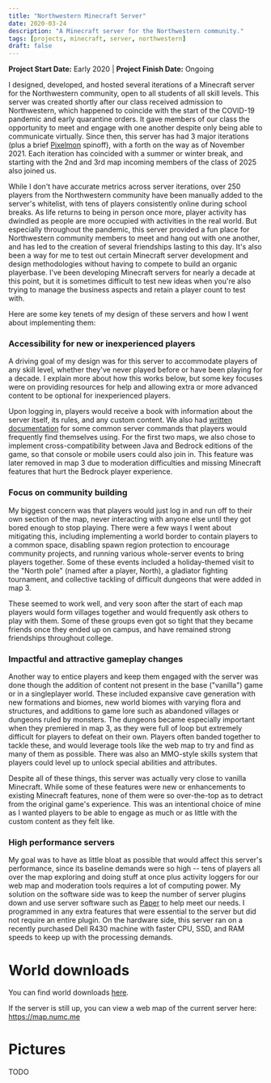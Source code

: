 ```yaml
---
title: "Northwestern Minecraft Server"
date: 2020-03-24
description: "A Minecraft server for the Northwestern community."
tags: [projects, minecraft, server, northwestern]
draft: false
---
```

**Project Start Date:** Early 2020 | **Project Finish Date:** Ongoing

I designed, developed, and hosted several iterations of a Minecraft server for the Northwestern community, open to all students of all skill levels. This server was created shortly after our class received admission to Northwestern, which happened to coincide with the start of the COVID-19 pandemic and early quarantine orders. It gave members of our class the opportunity to meet and engage with one another despite only being able to communicate virtually. Since then, this server has had 3 major iterations (plus a brief [Pixelmon](https://pixelmonmod.com/) spinoff), with a forth on the way as of November 2021. Each iteration has coincided with a summer or winter break, and starting with the 2nd and 3rd map incoming members of the class of 2025 also joined us.

While I don't have accurate metrics across server iterations, over 250 players from the Northwestern community have been manually added to the server's whitelist, with tens of players consistently online during school breaks. As life returns to being in person once more, player activity has dwindled as people are more occupied with activities in the real world. But especially throughout the pandemic, this server provided a fun place for Northwestern community members to meet and hang out with one another, and has led to the creation of several friendships lasting to this day. It's also been a way for me to test out certain Minecraft server development and design methodologies without having to compete to build an organic playerbase. I've been developing Minecraft servers for nearly a decade at this point, but it is sometimes difficult to test new ideas when you're also trying to manage the business aspects and retain a player count to test with.

Here are some key tenets of my design of these servers and how I went about implementing them:

### Accessibility for new or inexperienced players 
A driving goal of my design was for this server to accommodate players of any skill level, whether they've never played before or have been playing for a decade. I explain more about how this works below, but some key focuses were on providing resources for help and allowing extra or more advanced content to be optional for inexperienced players.

Upon logging in, players would receive a book with information about the server itself, its rules, and any custom content. We also had [written documentation](https://docs.google.com/document/d/1M3Pj1upfYACaIvH_9hX_CI2bOQamLUoKqvhOX_qquZ0/edit?usp=sharing) for some common server commands that players would frequently find themselves using. For the first two maps, we also chose to implement cross-compatibility between Java and Bedrock editions of the game, so that console or mobile users could also join in. This feature was later removed in map 3 due to moderation difficulties and missing Minecraft features that hurt the Bedrock player experience.

### Focus on community building
My biggest concern was that players would just log in and run off to their own section of the map, never interacting with anyone else until they got bored enough to stop playing. There were a few ways I went about mitigating this, including implementing a world border to contain players to a common space, disabling spawn region protection to encourage community projects, and running various whole-server events to bring players together. Some of these events included a holiday-themed visit to the "North pole" (named after a player, North), a gladiator fighting tournament, and collective tackling of difficult dungeons that were added in map 3.

These seemed to work well, and very soon after the start of each map players would form villages together and would frequently ask others to play with them. Some of these groups even got so tight that they became friends once they ended up on campus, and have remained strong friendships throughout college.

### Impactful and attractive gameplay changes
Another way to entice players and keep them engaged with the server was done though the addition of content not present in the base ("vanilla") game or in a singleplayer world. These included expansive cave generation with new formations and biomes, new world biomes with varying flora and structures, and additions to game lore such as abandoned villages or dungeons ruled by monsters. The dungeons became especially important when they premiered in map 3, as they were full of loop but extremely difficult for players to defeat on their own. Players often banded together to tackle these, and would leverage tools like the web map to try and find as many of them as possible. There was also an MMO-style skills system that players could level up to unlock special abilities and attributes.

Despite all of these things, this server was actually very close to vanilla Minecraft. While some of these features were new or enhancements to existing Minecraft features, none of them were so over-the-top as to detract from the original game's experience. This was an intentional choice of mine as I wanted players to be able to engage as much or as little with the custom content as they felt like.

### High performance servers
My goal was to have as little bloat as possible that would affect this server's performance, since its baseline demands were so high -- tens of players all over the map exploring and doing stuff at once plus activity loggers for our web map and moderation tools requires a lot of computing power. My solution on the software side was to keep the number of server plugins down and use server software such as [Paper](https://github.com/PaperMC/Paper) to help meet our needs. I programmed in any extra features that were essential to the server but did not require an entire plugin. On the hardware side, this server ran on a recently purchased Dell R430 machine with faster CPU, SSD, and RAM speeds to keep up with the processing demands.

# World downloads

You can find world downloads [here](https://drive.google.com/drive/folders/1FR7JbUFGJXvERUmktMjmRGRukG1UjnBE?usp=sharing).

If the server is still up, you can view a web map of the current server here: https://map.numc.me

# Pictures
TODO